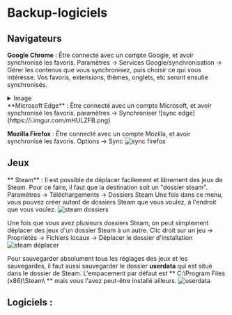 # Backup-logiciels

## Navigateurs

**Google Chrome** : 
Être connecté avec un compte Google, et avoir synchronisé les favoris. Paramètres -> Services Google/synchronisation -> Gérer les contenus que vous synchronisez, puis choisir ce qui vous intéresse. Vos favoris, extensions, thèmes, onglets, etc seront ensutie synchronisés.
<details>
  <summary>Image</summary> 
  ![sync chrome](https://i.imgur.com/Xu7gh0t.png)
</details>
**Microsoft Edge** : 
Être connecté avec un compte Microsoft, et avoir synchronisé les favoris.
paramètres -> Synchroniser 
![sync edge](https://i.imgur.com/mHULZFB.png)

**Mozilla Firefox** :
Être connecté avec un compte Mozilla, et avoir synchronisé les favoris.
Options -> Sync
![sync firefox](https://i.imgur.com/01w20de.png)

## Jeux

** Steam** :
Il est possible de déplacer facilement et librement des jeux de Steam. Pour ce faire, il faut que la destination soit un "dossier steam".
Paramètres -> Téléchargements -> Dossiers Steam
Une fois dans ce menu, vous pouvez créer autant de dossiers Steam que vous voulez, à l'endroit que vous voulez.
![steam dossiers](https://i.imgur.com/GWTvvcq.png)

Une fois que vous avez plusieurs dossiers Steam, on peut simplement déplacer des jeux d'un dossier Steam à un autre.
Clic droit sur un jeu -> Propriétés -> Fichiers locaux -> Déplacer le dossier d'installation
![steam déplacer](https://i.imgur.com/M29TObW.png)

Pour sauvegarder absolument tous les réglages des jeux et les sauvegardes, il faut aussi sauvegarder le dossier **userdata** qui est situé dans le dossier de Steam.
L'empacement par défaut est ** C:\Program Files (x86)\Steam\ ** mais vous l'avez peut-être installé ailleurs.
![userdata](https://i.imgur.com/KnLhM1X.gif)
## Logiciels : 
